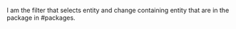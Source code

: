 I am the filter that selects entity and change containing entity that are in the package in #packages.